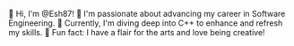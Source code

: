 👋 Hi, I'm @Esh87!
👀 I'm passionate about advancing my career in Software Engineering.
🌱 Currently, I'm diving deep into C++ to enhance and refresh my skills.
🎨 Fun fact: I have a flair for the arts and love being creative!

<!---
Esh87/Esh87 is a ✨ special ✨ repository because its `README.md` (this file) appears on your GitHub profile.
You can click the Preview link to take a look at your changes.
--->
